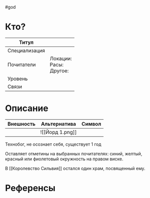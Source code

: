 #god 
# Кто? 
| Титул         |                                |
| ------------- | ------------------------------ |
| Специализация |                                |
| Почитатели    | Локации: <br>Расы: <br>Другое: |
| Уровень       |                                |
| Связи         |                                |
# Описание

| Внешность | Альтернатива    | Символ |
| --------- | --------------- | ------ |
|           | ![[Йорд 1.png]] |        |
Технобог, не осознает себя, существует 1 год

Оставляет отметины на выбранных почитателях: синий, желтый, красный или фиолетовый окружность на правом виске.

В [[Королевство Сильвия]] остался один храм, посвященный ему.

# Референсы